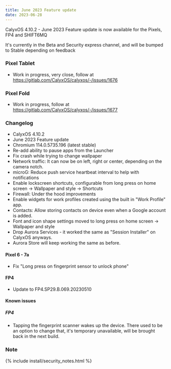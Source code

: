 ```yaml
---
title: June 2023 Feature update
date: 2023-06-28
---
```


CalyxOS 4.10.2 - June 2023 Feature update is now available for the Pixels, FP4 and SHIFT6MQ

It's currently in the Beta and Security express channel, and will be bumped to Stable depending on feedback

### Pixel Tablet
* Work in progress, very close, follow at <https://gitlab.com/CalyxOS/calyxos/-/issues/1676>

### Pixel Fold
* Work in progress, follow at <https://gitlab.com/CalyxOS/calyxos/-/issues/1677>

### Changelog
* CalyxOS 4.10.2
* June 2023 Feature update
* Chromium 114.0.5735.196 (latest stable)
* Re-add ability to pause apps from the Launcher
* Fix crash while trying to change wallpaper
* Network traffic: It can now be on left, right or center, depending on the camera notch.
* microG: Reduce push service heartbeat interval to help with notifications
* Enable lockscreen shortcuts, configurable from long press on home screen -> Wallpaper and style -> Shortcuts
* Firewall: Under the hood improvements
* Enable widgets for work profiles created using the built in "Work Profile" app.
* Contacts: Allow storing contacts on device even when a Google account is added.
* Font and icon shape settings moved to long press on home screen -> Wallpaper and style
* Drop Aurora Services - it worked the same as "Session Installer" on CalyxOS anyways.
* Aurora Store will keep working the same as before.

#### Pixel 6 - 7a
* Fix "Long press on fingerprint sensor to unlock phone"

#### FP4
* Update to FP4.SP29.B.069.20230510

#### Known issues
##### FP4
* Tapping the fingerprint scanner wakes up the device. There used to be an option to change that, it's temporary unavailable, will be brought back in the next build.

### Note

{% include install/security_notes.html %}

